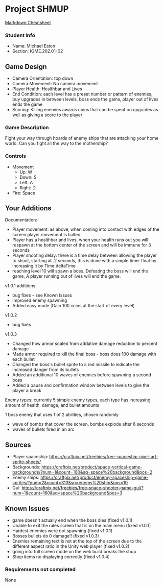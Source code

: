 # Project SHMUP

[Markdown Cheatsheet](https://github.com/adam-p/markdown-here/wiki/Markdown-Here-Cheatsheet)

### Student Info

-   Name: Michael Eaton
-   Section: IGME.202.01-02

## Game Design

-   Camera Orientation: top down
-   Camera Movement: No camera movement
-   Player Health: Healthbar and Lives
-   End Condition: each level has a preset number or pattern of enemies, buy upgrades in between levels,
		boss ends the game, player out of lives ends the game
-   Scoring: Killing enemies awards coins that can be spent on upgrades as well as giving a score to the player

### Game Description

Fight your way through hoards of enemy ships that are attacking your home world. Can you fight all the way to the mothership? 

### Controls

-   Movement
    -   Up: W
    -   Down: S 
    -   Left: A
    -   Right: D
-   Fire: Space

## Your Additions

Documentation:
-   Player movement: as above, when coming into contact with edges of the screen player movement is halted
-   Player has a healthbar and lives, when your health runs out you will respawn at the bottom center of the screen and will be immune for 3 seconds
-   Player shooting delay: there is a time delay between allowing the player to shoot, starting at .2 seconds, this is done with a simple timer float by increasing it by Time.deltaTime
-   reaching level 10 will spawn a boss. Defeating the boss will end the game, A player running out of lives will end the game.

v1.0.1 additions
-   bug fixes - see Known Issues
-   improved enemy spawning
-   Added easy mode (Gain 100 coins at the start of every level)

v1.0.2
-   bug fixes

v1.0.3
-   Changed how armor scaled from addative damage reduction to percent damage
-   Made armor required to kill the final boss - boss does 100 damage with each bullet
-   Changed the boss's bullet sprite to a red missile to indicate the increased danger from its bullets
-   Added an additional 10 waves of enemies before spawning a second boss
-   Added a pause and confirmation window between levels to give the player a break

Enemy types:
currently 5 simple enemy types, each type has increasing amount of health, damage, and bullet amounts

1 boss enemy that uses 1 of 2 abilities, chosen randomly
-   wave of bombs that cover the screen, bombs explode after 6 seconds
-   waves of bullets fired in an arc

## Sources

-   Player spaceship: https://craftpix.net/freebies/free-spaceship-pixel-art-sprite-sheets/
-   Backgrounds: https://craftpix.net/product/space-vertical-game-backgrounds/?num=1&count=160&sq=space%20background&pos=2
-   Enemy ships: https://craftpix.net/product/enemy-spaceship-game-sprites/?num=2&count=313&sq=enemy%20ship&pos=10
-   Gui: https://craftpix.net/freebies/free-space-shooter-game-gui/?num=1&count=160&sq=space%20background&pos=3

## Known Issues

-   game doesn't actually end when the boss dies (fixed v1.0.1)
-   Unable to exit the rules screen that is on the main menu (fixed v1.0.1)
-   Hardest enemies were not spawning (fixed v1.0.1)
-   Bosses bullets do 0 damage!! (fixed v1.0.3)
-   Enemies remaining text is not at the top of the screen due to the different aspect ratio in the Unity web player (fixed v1.0.2)
-   going into full screen mode on the web build breaks the shop
- Shop items no displaying correctly (fixed v1.0.4)

### Requirements not completed

None

